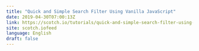 ```yaml
---
title: "Quick and Simple Search Filter Using Vanilla JavaScript"
date: 2019-04-30T07:00:13Z
link: https://scotch.io/tutorials/quick-and-simple-search-filter-using-vanilla-javascript?utm_medium=RSS&utm_source=news.12bit.vn
site: scotch.iofeed
language: English
draft: false
---
```

